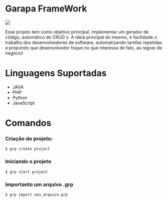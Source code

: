 # Garapa FrameWork

![](https://uploaddeimagens.com.br/images/001/934/463/full/Logo_garapa.png?1551461090)

Esse projeto tem como objetivo principal, implementar um gerador de código, automático de CRUD´s. A ideia principal do mesmo, é facilidade o trabalho dos desenvolvedores de software, automatizando tarefas repetidas e propondo que desenvolvedor foque no que interessa de fato, as regras de negócio! 

# Linguagens Suportadas
- JAVA
- PHP
- Python
- JavaScript

# Comandos


### Criação do projeto:

`$ grp create project`

###  Iniciando o projeto

`$ grp start project`

###  Importanto um arquivo .grp

`$ grp import seu_arquivo.grp`

